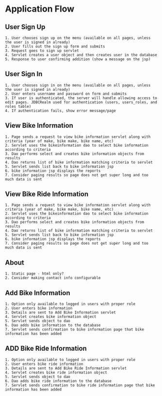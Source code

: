 # Application Flow

## User Sign Up
	1. User chooses sign up on the menu (available on all pages, unless the user is signed in already)
	2. User fills out the sign up form and submits
	3. Request goes to sign up servlet
	4. Servlet creates a user object and then creates user in the database
	5. Response to user confirming addition (show a message on the jsp)

## User Sign In
	1. User chooses sign in on the menu (available on all pages, unless the user is signed in already)
	2. User enters username and password on form and submits
	3. If user is authenticated, the server will handle allowing access to edit pages. JDBCRealm used for authentication (users, users_roles, and roles table)
	4. If authentication fails, show error message/page

## View Bike Information
	1. Page sends a request to view bike information servlet along with criteria (year of make, bike make, bike name, etc)
	2. Servlet uses the bikeinformation dao to select bike information according to criteria
	3. Dao performs select and creates bike information objects from results
	4. Dao returns list of bike information matching criteria to servlet
	5. Servlet sends list back to bike information jsp
	6. bike information jsp displays the reports
	7. Consider paging results so page does not get super long and too much data is sent

## View Bike Ride Information
	1. Page sends a request to view bike information servlet along with criteria (year of make, bike make, bike name, etc)
	2. Servlet uses the bikeinformation dao to select bike information according to criteria
	3. Dao performs select and creates bike information objects from results
	4. Dao returns list of bike information matching criteria to servlet
	5. Servlet sends list back to bike information jsp
	6. bike information jsp displays the reports
	7. Consider paging results so page does not get super long and too much data is sent

## About
	1. Static page - html only?
	2. Consider making contact info configurable
	
## Add Bike Information
	1. Option only available to logged in users with proper role
	2. User enters bike information
	3. Details are sent to Add Bike Information servlet
	4. Servlet creates bike information object
	5. Servlet sends object to dao
	6. Dao adds bike information to the database
	7. Servlet sends confirmation to bike information page that bike information has been added
	
## ADD Bike Ride Information
	1. Option only available to logged in users with proper role
	2. User enters bike ride information
	3. Details are sent to Add Bike Ride Information servlet
	4. Servlet creates bike ride information object
	5. Servlet sends object to dao
	6. Dao adds bike ride information to the database
	7. Servlet sends confirmation to bike ride information page that bike information has been added
	